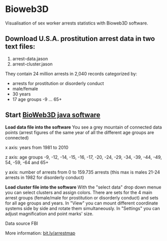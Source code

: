 Bioweb3D
========

Visualisation of sex worker arrests statistics with Bioweb3D software.

## Download U.S.A. prostitution arrest data in two text files:
1. arrest-data.jason
2. arrest-cluster.jason

They contain 24 million arrests in 2,040 records categorized by:
- arrests for prostitution or disorderly conduct
- male/female
- 30 years
- 17 age groups -9 ... 65+

## Start [BioWeb3D java software](http://www.ebi.ac.uk/~jbpettit/bioWeb3D/)

**Load data file into the software** You see a grey mountain of connected data points (arrest figures of the same year of all the different age groups are connected)

x axis: years from 1981 to 2010

z axis: age groups -9, -12, -14, -15, -16, -17, -20, -24, -29, -34, -39, -44, -49, 54, -59, -64 and 65+

y axis: number of arrests from 0 to 159.735 arrests (this max is males 21-24 arrests in 1982 for disorderly conduct)

**Load cluster file into the software** With the "select data" drop down menue you can select clusters and assign colors. There are sets for the 4 main arrest groups (female/male for prostitution or disorderly conduct) and sets for all age groups and years. In "View" you can mount different coordinate systems side by side and rotate them simultaneously. In "Settings" you can adjust magnification and point marks' size.


Data source FBI

More information: [bit.ly/arrestmap](http://www.bit.ly/arrestmap)
